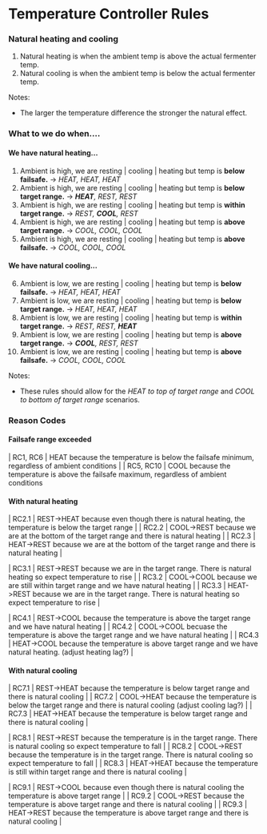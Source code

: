 # Temperature Controller Rules

### Natural heating and cooling
1. Natural heating is when the ambient temp is above the actual fermenter temp.
2. Natural cooling is when the ambient temp is below the actual fermenter temp.  

Notes:
* The larger the temperature difference the stronger the natural effect.  

### What to we do when....
#### We have natural heating...
1. Ambient is high, we are resting | cooling | heating but temp is **below failsafe.** -> *HEAT, HEAT, HEAT*
2. Ambient is high, we are resting | cooling | heating but temp is **below target range.** -> ***HEAT**, REST, REST*
3. Ambient is high, we are resting | cooling | heating but temp is **within target range.** ->  *REST, **COOL**, REST*
4. Ambient is high, we are resting | cooling | heating but temp is **above target range.** -> *COOL, COOL, COOL*
5. Ambient is high, we are resting | cooling | heating but temp is **above failsafe.** -> *COOL, COOL, COOL*
#### We have natural cooling...
6. Ambient is low, we are resting | cooling | heating but temp is **below failsafe.** -> *HEAT, HEAT, HEAT*
7. Ambient is low, we are resting | cooling | heating but temp is **below target range.** -> *HEAT, HEAT, HEAT*
8. Ambient is low, we are resting | cooling | heating but temp is **within target range.** -> *REST, REST, **HEAT***
9. Ambient is low, we are resting | cooling | heating but temp is **above target range.** -> ***COOL**, REST, REST*
10. Ambient is low, we are resting | cooling | heating but temp is **above failsafe.** -> *COOL, COOL, COOL*

Notes:
* These rules should allow for the *HEAT to top of target range* and *COOL to bottom of target range* scenarios.  

### Reason Codes
#### Failsafe range exceeded
| RC1, RC6 | HEAT because the temperature is below the failsafe minimum, regardless of ambient conditions |
| RC5, RC10 | COOL because the temperature is above the failsafe maximum, regardless of ambient conditions

#### With natural heating
| RC2.1 | REST->HEAT because even though there is natural heating, the temperature is below the target range |
| RC2.2 | COOL->REST because we are at the bottom of the target range and there is natural heating |
| RC2.3 | HEAT->REST because we are at the bottom of the target range and there is natural heating |

| RC3.1 | REST->REST because we are in the target range.  There is natural heating so expect temperature to rise |
| RC3.2 | COOL->COOL because we are still within target range and we have natural heating |
| RC3.3 | HEAT->REST because we are in the target range.  There is natural heating so expect temperature to rise |

| RC4.1 | REST->COOL because the temperature is above the target range and we have natural heating |
| RC4.2 | COOL->COOL becuase the temperature is above the target range and we have natural heating |
| RC4.3 | HEAT->COOL because the temperature is above target range and we have natural heating.  (adjust heating lag?) |

#### With natural cooling
| RC7.1 | REST->HEAT because the temperature is below target range and there is natural cooling |
| RC7.2 | COOL->HEAT because the temperature is below the target range and there is natural cooling (adjust cooling lag?) |
| RC7.3 | HEAT->HEAT because the temperature is below target range and there is natural cooling |

| RC8.1 | REST->REST because the temperature is in the target range.  There is natural cooling so expect temperature to fall |
| RC8.2 | COOL->REST because the temperature is in the target range.  There is natural cooling so expect temperature to fall |
| RC8.3 | HEAT->HEAT because the temperature is still within target range and there is natural cooling |

| RC9.1 | REST->COOL because even though there is natural cooling the temperature is above target range | 
| RC9.2 | COOL->REST because the temperature is above target range and there is natural cooling |
| RC9.3 | HEAT->REST because the temperature is above target range and there is natural cooling |





